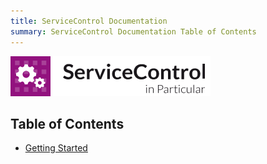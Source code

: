 ```yaml
---
title: ServiceControl Documentation
summary: ServiceControl Documentation Table of Contents
---
```


![ServiceControl](../logo-sc.png)

<a name="sc-toc"></a>
## Table of Contents ##

- [Getting Started](#getting-started)
